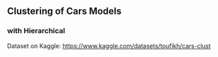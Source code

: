 ## Clustering of Cars Models
### with Hierarchical
Dataset on Kaggle: https://www.kaggle.com/datasets/toufikh/cars-clust
